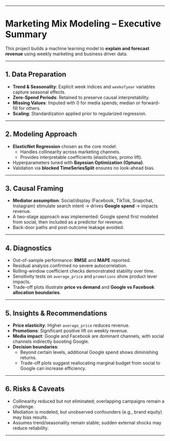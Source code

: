 
---


# Marketing Mix Modeling – Executive Summary

This project builds a machine learning model to **explain and forecast revenue** using weekly marketing and business driver data.

---

## 1. Data Preparation
- **Trend & Seasonality**: Explicit week indices and `weekofyear` variables capture seasonal effects.  
- **Zero-Spend Periods**: Retained to preserve causal interpretability.  
- **Missing Values**: Imputed with 0 for media spends; median or forward-fill for others.  
- **Scaling**: Standardization applied prior to regularized regression.  

---

## 2. Modeling Approach
- **ElasticNet Regression** chosen as the core model:  
  - Handles collinearity across marketing channels.  
  - Provides interpretable coefficients (elasticities, promo lift).  
- Hyperparameters tuned with **Bayesian Optimization (Optuna)**.  
- Validation via **blocked TimeSeriesSplit** ensures no look-ahead bias.  

---

## 3. Causal Framing
- **Mediator assumption**: Social/display (Facebook, TikTok, Snapchat, Instagram) stimulate search intent → drives **Google spend** → impacts revenue.  
- A two-stage approach was implemented: Google spend first modeled from social, then included as a predictor for revenue.  
- Back-door paths and post-outcome leakage avoided.  

---

## 4. Diagnostics
- Out-of-sample performance: **RMSE** and **MAPE** reported.  
- Residual analysis confirmed no severe autocorrelation.  
- Rolling-window coefficient checks demonstrated stability over time.  
- Sensitivity tests on `average_price` and `promotions` show product lever impacts.  
- Trade-off plots illustrate **price vs demand** and **Google vs Facebook allocation boundaries**.  

---

## 5. Insights & Recommendations
- **Price elasticity**: Higher `average_price` reduces revenue.  
- **Promotions**: Significant positive lift on weekly revenue.  
- **Media impact**: Google and Facebook are dominant channels, with social channels indirectly boosting Google.  
- **Decision boundaries**:  
  - Beyond certain levels, additional Google spend shows diminishing returns.  
  - Trade-off plots suggest reallocating marginal budget from social to Google can increase efficiency.  

---

## 6. Risks & Caveats
- Collinearity reduced but not eliminated; overlapping campaigns remain a challenge.  
- Mediation is modeled, but unobserved confounders (e.g., brand equity) may bias results.  
- Assumes trend/seasonality remain stable; sudden external shocks may reduce reliability.  

---
